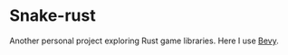 # Snake-rust
Another personal project exploring Rust game libraries. Here I use [Bevy](https://bevyengine.org/).
